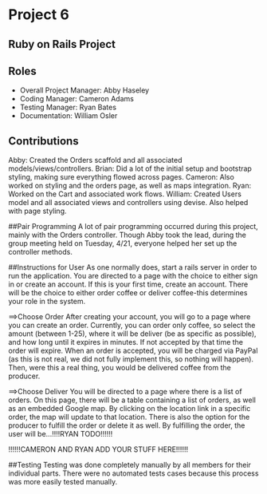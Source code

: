 # Project 6
## Ruby on Rails Project

## Roles
* Overall Project Manager: Abby Haseley
* Coding Manager: Cameron Adams
* Testing Manager: Ryan Bates
* Documentation: William Osler

## Contributions
Abby: Created the Orders scaffold and all associated models/views/controllers. 
Brian: Did a lot of the initial setup and bootstrap styling, making sure everything flowed across pages.
Cameron: Also worked on styling and the orders page, as well as maps integration.
Ryan: Worked on the Cart and associated work flows.
William: Created Users model and all associated views and controllers using devise. Also helped with page styling.

##Pair Programming
A lot of pair programming occurred during this project, mainly with the Orders controller. Though Abby took the lead, during the group meeting held on Tuesday, 4/21, everyone helped her set up the controller methods. 

##Instructions for User
As one normally does, start a rails server in order to run the application. You are directed to a page with the choice to either sign in or create an account. If this is your first time, create an account. There will be the choice to either order coffee or deliver coffee-this determines your role in the system. 

==>Choose Order
After creating your account, you will go to a page where you can create an order. Currently, you can order only coffee, so select the amount (between 1-25), where it will be deliver (be as specific as possible), and how long until it expires in minutes. If not accepted by that time the order will expire. When an order is accepted, you will be charged via PayPal (as this is not real, we did not fully implement this, so nothing will happen). Then, were this a real thing, you would be delivered coffee from the producer.

==>Choose Deliver
You will be directed to a page where there is a list of orders. On this page, there will be a table containing a list of orders, as well as an embedded Google map. By clicking on the location link in a specific order, the map will update to that location.
There is also the option for the producer to fulfill the order or delete it as well. By fulfilling the order, the user will be...!!!!RYAN TODO!!!!!!


!!!!!!CAMERON AND RYAN ADD YOUR STUFF HERE!!!!!!



##Testing
Testing was done completely manually by all members for their individual parts. There were no automated tests cases because this process was more easily tested manually.
